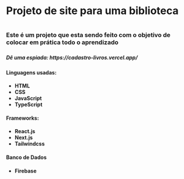 <h1>Projeto de site para uma biblioteca<h1/>

<h3>Este é um projeto que esta sendo feito com o objetivo de colocar em prática todo o aprendizado<h3/>

<h5>Dê uma espiada: https://cadastro-livros.vercel.app/ <h5/>

<h4> Linguagens usadas: <h4/>
  <ul> 
    <li>HTML
    <li>CSS
    <li>JavaScript
    <li>TypeScript
  </ul>

<h4> Frameworks: <h4/>
  <ul> 
    <li>React.js
    <li>Next.js
    <li>Tailwindcss
  </ul>

<h4> Banco de Dados <h4/>
  <ul>
    <li>Firebase
  </ul>
  
 

 
